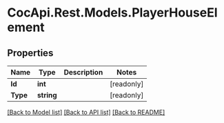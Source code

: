 # CocApi.Rest.Models.PlayerHouseElement

## Properties

Name | Type | Description | Notes
------------ | ------------- | ------------- | -------------
**Id** | **int** |  | [readonly] 
**Type** | **string** |  | [readonly] 

[[Back to Model list]](../../README.md#documentation-for-models) [[Back to API list]](../../README.md#documentation-for-api-endpoints) [[Back to README]](../../README.md)

